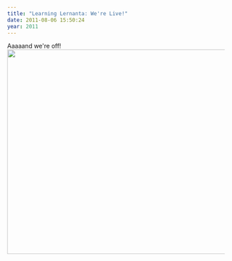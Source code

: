 ```yaml
---
title: "Learning Lernanta: We're Live!"
date: 2011-08-06 15:50:24
year: 2011
---
```

Aaaaand we're off!
<img title="lernanta" src="{{'/files/2011/08/lernanta.png' | relative_url}}" alt="" width="615" height="474" />
